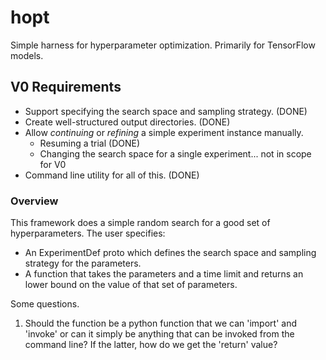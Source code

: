 # hopt

Simple harness for hyperparameter optimization. Primarily for TensorFlow models.

## V0 Requirements

* Support specifying the search space and sampling strategy. (DONE)
* Create well-structured output directories. (DONE)
* Allow *continuing* or *refining* a simple experiment instance manually.
   * Resuming a trial (DONE)
   * Changing the search space for a single experiment... not in scope for V0
* Command line utility for all of this. (DONE)


### Overview

This framework does a simple random search for a good set of hyperparameters.
The user specifies:

- An ExperimentDef proto which defines the search space and
  sampling strategy for the parameters.
- A function that takes the parameters and a time limit and returns an lower 
  bound on the value of that set of parameters.

Some questions.

1. Should the function be a python function that we can 'import' and 'invoke'
   or can it simply be anything that can be invoked from the command line?
   If the latter, how do we get the 'return' value?

